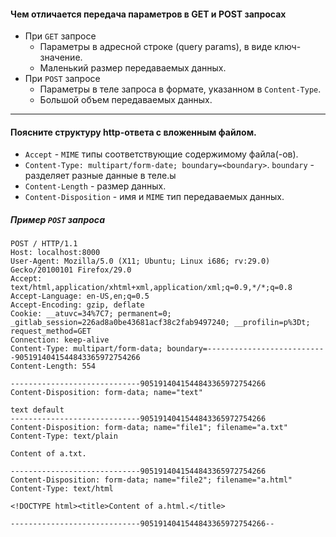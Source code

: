 #### Чем отличается передача параметров в GET и POST запросах


- При `GET` запросе 
    - Параметры в адресной строке (query params), в виде ключ-значение.
    - Маленький размер передаваемых данных.
- При `POST` запросе
    - Параметры в теле запроса в формате, указанном в `Content-Type`. 
    - Большой объем передаваемых данных.

---
#### Поясните структуру http-ответа с вложенным файлом.

- `Accept` - `MIME` типы соответствующие содержимому файла(-ов).
- `Content-Type: multipart/form-date; boundary=<boundary>`. `boundary` - разделяет разные данные в теле.ы
- `Content-Length` - размер данных.
- `Content-Disposition` - имя и `MIME` тип передаваемых данных.


##### Пример `POST` запроса
```
POST / HTTP/1.1
Host: localhost:8000
User-Agent: Mozilla/5.0 (X11; Ubuntu; Linux i686; rv:29.0) Gecko/20100101 Firefox/29.0
Accept: text/html,application/xhtml+xml,application/xml;q=0.9,*/*;q=0.8
Accept-Language: en-US,en;q=0.5
Accept-Encoding: gzip, deflate
Cookie: __atuvc=34%7C7; permanent=0; _gitlab_session=226ad8a0be43681acf38c2fab9497240; __profilin=p%3Dt; request_method=GET
Connection: keep-alive
Content-Type: multipart/form-data; boundary=---------------------------9051914041544843365972754266
Content-Length: 554

-----------------------------9051914041544843365972754266
Content-Disposition: form-data; name="text"

text default
-----------------------------9051914041544843365972754266
Content-Disposition: form-data; name="file1"; filename="a.txt"
Content-Type: text/plain

Content of a.txt.

-----------------------------9051914041544843365972754266
Content-Disposition: form-data; name="file2"; filename="a.html"
Content-Type: text/html

<!DOCTYPE html><title>Content of a.html.</title>

-----------------------------9051914041544843365972754266--
```
